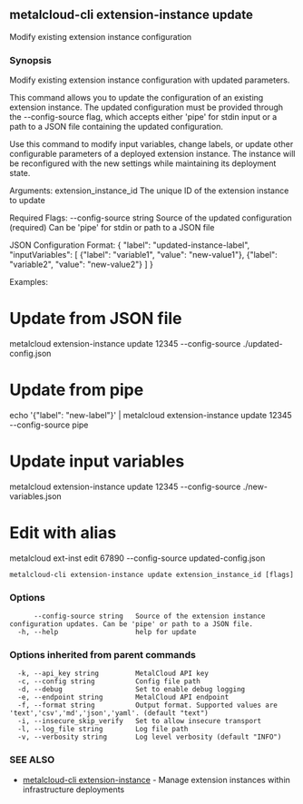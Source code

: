 ## metalcloud-cli extension-instance update

Modify existing extension instance configuration

### Synopsis

Modify existing extension instance configuration with updated parameters.

This command allows you to update the configuration of an existing extension instance.
The updated configuration must be provided through the --config-source flag, which
accepts either 'pipe' for stdin input or a path to a JSON file containing the
updated configuration.

Use this command to modify input variables, change labels, or update other
configurable parameters of a deployed extension instance. The instance will
be reconfigured with the new settings while maintaining its deployment state.

Arguments:
  extension_instance_id    The unique ID of the extension instance to update

Required Flags:
  --config-source string   Source of the updated configuration (required)
                          Can be 'pipe' for stdin or path to a JSON file

JSON Configuration Format:
  {
    "label": "updated-instance-label",
    "inputVariables": [
      {"label": "variable1", "value": "new-value1"},
      {"label": "variable2", "value": "new-value2"}
    ]
  }

Examples:
  # Update from JSON file
  metalcloud extension-instance update 12345 --config-source ./updated-config.json
  
  # Update from pipe
  echo '{"label": "new-label"}' | metalcloud extension-instance update 12345 --config-source pipe
  
  # Update input variables
  metalcloud extension-instance update 12345 --config-source ./new-variables.json
  
  # Edit with alias
  metalcloud ext-inst edit 67890 --config-source updated-config.json

```
metalcloud-cli extension-instance update extension_instance_id [flags]
```

### Options

```
      --config-source string   Source of the extension instance configuration updates. Can be 'pipe' or path to a JSON file.
  -h, --help                   help for update
```

### Options inherited from parent commands

```
  -k, --api_key string         MetalCloud API key
  -c, --config string          Config file path
  -d, --debug                  Set to enable debug logging
  -e, --endpoint string        MetalCloud API endpoint
  -f, --format string          Output format. Supported values are 'text','csv','md','json','yaml'. (default "text")
  -i, --insecure_skip_verify   Set to allow insecure transport
  -l, --log_file string        Log file path
  -v, --verbosity string       Log level verbosity (default "INFO")
```

### SEE ALSO

* [metalcloud-cli extension-instance](metalcloud-cli_extension-instance.md)	 - Manage extension instances within infrastructure deployments

